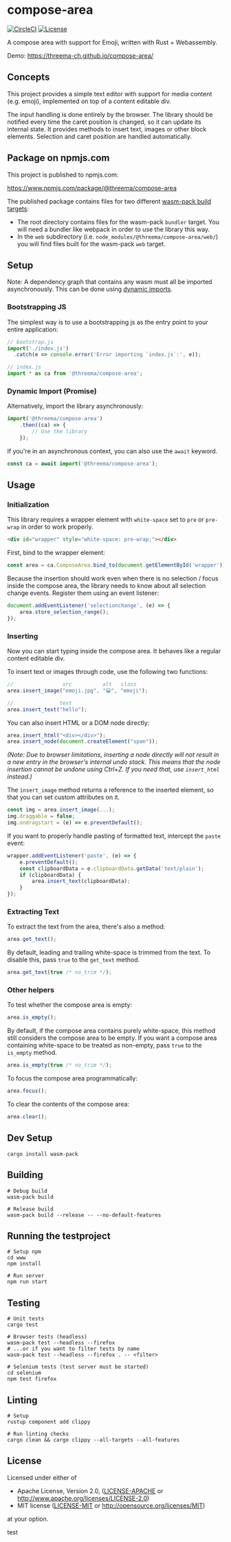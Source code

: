 # compose-area

[![CircleCI][circle-ci-badge]][circle-ci]
[![License][license-badge]][license]

A compose area with support for Emoji, written with Rust + Webassembly.

Demo: https://threema-ch.github.io/compose-area/


## Concepts

This project provides a simple text editor with support for media content (e.g.
emoji), implemented on top of a content editable div.

The input handling is done entirely by the browser. The library should be
notified every time the caret position is changed, so it can update its
internal state. It provides methods to insert text, images or other block
elements. Selection and caret position are handled automatically.


## Package on npmjs.com

This project is published to npmjs.com:

<https://www.npmjs.com/package/@threema/compose-area>

The published package contains files for two different [wasm-pack build
targets](https://rustwasm.github.io/wasm-pack/book/commands/build.html#target):

- The root directory contains files for the wasm-pack `bundler` target. You
  will need a bundler like webpack in order to use the library this way.
- In the `web` subdirectory (i.e. `node_modules/@threema/compose-area/web/`)
  you will find files built for the wasm-pack `web` target.


## Setup

Note: A dependency graph that contains any wasm must all be imported
asynchronously. This can be done using
[dynamic imports](https://developer.mozilla.org/en-US/docs/Web/JavaScript/Reference/Statements/import#Dynamic_Imports).

### Bootstrapping JS

The simplest way is to use a bootstrapping js as the entry point to your entire application:

```js
// bootstrap.js
import('./index.js')
  .catch(e => console.error('Error importing `index.js`:', e));
```

```js
// index.js
import * as ca from '@threema/compose-area';
```

### Dynamic Import (Promise)

Alternatively, import the library asynchronously:

```js
import('@threema/compose-area')
    .then((ca) => {
        // Use the library
    });
```

If you're in an asynchronous context, you can also use the `await` keyword.

```js
const ca = await import('@threema/compose-area');
```


## Usage

### Initialization

This library requires a wrapper element with `white-space` set to `pre` or
`pre-wrap` in order to work properly.

```html
<div id="wrapper" style="white-space: pre-wrap;"></div>
```

First, bind to the wrapper element:

```js
const area = ca.ComposeArea.bind_to(document.getElementById('wrapper'));
```

Because the insertion should work even when there is no selection / focus
inside the compose area, the library needs to know about all selection change
events. Register them using an event listener:

```js
document.addEventListener('selectionchange', (e) => {
    area.store_selection_range();
});
```

### Inserting

Now you can start typing inside the compose area. It behaves like a regular
content editable div.

To insert text or images through code, use the following two functions:

```js
//                src          alt   class
area.insert_image("emoji.jpg", "😀", "emoji");

//               text
area.insert_text("hello");
```

You can also insert HTML or a DOM node directly:

```js
area.insert_html("<div></div>");
area.insert_node(document.createElement("span"));
```

*(Note: Due to browser limitations, inserting a node directly will not result
in a new entry in the browser's internal undo stack. This means that the node
insertion cannot be undone using Ctrl+Z. If you need that, use `insert_html`
instead.)*

The `insert_image` method returns a reference to the inserted element, so that
you can set custom attributes on it.

```js
const img = area.insert_image(...);
img.draggable = false;
img.ondragstart = (e) => e.preventDefault();
```

If you want to properly handle pasting of formatted text, intercept the `paste`
event:

```js
wrapper.addEventListener('paste', (e) => {
    e.preventDefault();
    const clipboardData = e.clipboardData.getData('text/plain');
    if (clipboardData) {
        area.insert_text(clipboardData);
    }
});
```

### Extracting Text

To extract the text from the area, there's also a method:

```js
area.get_text();
```

By default, leading and trailing white-space is trimmed from the text. To
disable this, pass `true` to the `get_text` method.

```js
area.get_text(true /* no_trim */);
```

### Other helpers

To test whether the compose area is empty:

```js
area.is_empty();
```

By default, if the compose area contains purely white-space, this method still
considers the compose area to be empty. If you want a compose area containing
white-space to be treated as non-empty, pass `true` to the `is_empty` method.

```js
area.is_empty(true /* no_trim */);
```

To focus the compose area programmatically:

```js
area.focus();
```

To clear the contents of the compose area:

```js
area.clear();
```


## Dev Setup

    cargo install wasm-pack


## Building

    # Debug build
    wasm-pack build

    # Release build
    wasm-pack build --release -- --no-default-features


## Running the testproject

    # Setup npm
    cd www
    npm install

    # Run server
    npm run start


## Testing

    # Unit tests
    cargo test

    # Browser tests (headless)
    wasm-pack test --headless --firefox
    # ...or if you want to filter tests by name
    wasm-pack test --headless --firefox . -- <filter>

    # Selenium tests (test server must be started)
    cd selenium
    npm test firefox


## Linting

    # Setup
    rustup component add clippy

    # Run linting checks
    cargo clean && cargo clippy --all-targets --all-features


## License

Licensed under either of

 * Apache License, Version 2.0, ([LICENSE-APACHE](LICENSE-APACHE) or
   http://www.apache.org/licenses/LICENSE-2.0)
 * MIT license ([LICENSE-MIT](LICENSE-MIT) or
   http://opensource.org/licenses/MIT)

at your option.


<!-- Badges -->
[circle-ci]: https://circleci.com/gh/threema-ch/compose-area/tree/master
[circle-ci-badge]: https://circleci.com/gh/threema-ch/compose-area/tree/master.svg?style=shield
[license]: https://github.com/threema-ch/compose-area#license
[license-badge]: https://img.shields.io/badge/License-Apache%202.0%20%2f%20MIT-blue.svg
test
